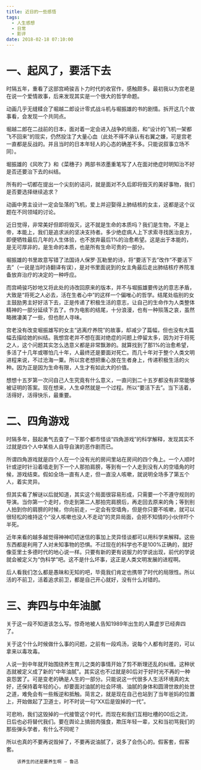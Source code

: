 ```yaml
---
title: 近日的一些感悟
tags:
  - 人生感想
  - 日常
  - 影评
date: 2018-02-18 07:10:00
---
```

# 一、起风了，要活下去

时隔五年，重看了这部宫崎骏吉卜力时代的收官作，感触颇多。最初我以为宫老是在说一个爱情故事，后来发现其实是一个很大的哲学命题。

动画几乎无缝糅合了堀越二郎设计零式战斗机与堀振雄的书的剧情。拆开这几个故事看，会发现一个共同点。

堀越二郎在二战前的日本，面对着一定会进入战争的局面，和“设计的飞机一架都飞不回来”的现实，仍然投注了大量心血（此处不得不承认有右翼之嫌，可是宫老一直都是反战的。并且当时的日本年轻人的心态的确差不多。只能说叙事立场不同）。

堀振雄的《风吹了》和《菜穗子》两部书浓墨重笔写了人在面对绝症时明知治不好是否还要治下去的纠结。

所有的一切都在提出一个尖刻的诘问，就是面对不久后即将毁灭的美好事物，我们是否要选择继续追求？

动画中男主设计一定会坠落的飞机，爱上并迎娶得上肺结核的女主，这都是这个议题在不同领域的讨论。

近日觉得，非常美好但即将毁灭，这不就是生命的本质吗？我们是生物，不是上帝，本能上，我们是追求派的坚决支持者。多少绝症病人上下求索寻找医治良方，即便牺牲最后几年的人生体验，也不放弃最后1%的治愈希望。这是出于本能的，是无可厚非的，是生命的本质，也是所有生命可贵的一部分。

堀振雄的书里故意写错了法国诗人保罗·瓦勒里的诗，将“要活下去”改作“不要活下去”（一说是当时诗翻译有误），是对书里面说到的女主角最后走出肺结核疗养院准备放弃治疗的决定的一种呼应。

而宫崎骏巧妙地又将此处的诗改回原来的版本，并不与堀振雄要传达的意志矛盾，大致是“将死之人必去，活在生者心中”的这样一个偏唯心的哲学。结尾处临别的女主鼓励男主好好活下去，正是传递了积极生活的意志，让自己的生命作为人类整体精神的一部分延续下去了。作为电影的结尾，十分浪漫，也有一种殒落之哀，虽然略微凄美了一些，但也耐人寻味。

宫老没有改变堀振雄写的女主“逃离疗养院”的故事，却减少了篇幅，但也没有大篇幅去描绘她的纠结。我想宫老并不想在面对绝症的问题上停留太多，因为对于将死之人，这个问题其实怎么选意义都是非常飘渺的。就算找到了那1%的治愈希望，多活了十几年或哪怕几十年，人最终还是要面对死亡。而几十年对于整个人类文明进程来说，不过沧海一粟。所以宫老想把重心放在生者身上，传递积极生活的火种。因为正是因为生命有限，人生才有如此大的价值。

想想十五岁第一次问自己人生究竟有什么意义，一直问到二十五岁都没有非常能够被证明的答案。现在想来，人生卓然就是一个过程。所以“要活下去”。当下活着，活得好，活得快乐，最重要。

# 二、四角游戏

时隔多年，鼓起勇气去查了一下那个都市怪谈“四角游戏”的科学解释，发现其实不过就是四个人中某些人自导自演的恶作剧而已。

所谓四角游戏就是四个人在一个没有光的房间里站在房间的四个角上。一个人顺时针或逆时针沿着墙走到下一个人那拍肩膀，等到有一个人走到没有人的空墙角的时候，游戏结束。假如全场一直有人走，但一直没人咳嗽，就说明全场多了第五个人，着实灵异。

但其实看了解谜以后就知道，其实这个局面很容易形成，只需要一个不遵守规则的导演。当你第一个走时，你走到第二人那拍完肩膀后，再走回去原来的角；等到别人拍到你的肩膀的时候，你向前走，一定会有空墙角，但是你只要不咳嗽，就可以很轻松的维持这个“没人咳嗽也没人不走动”的灵异局面，会把不知情的小伙伴吓个半死。

近年来看的越多越觉得神神叨叨迷信的事加上灵异怪谈都可以用科学来解释。这些东西都是利用了人对未知事物的恐惧。不过现在的科学也不是100%正确的，就好像亚里士多德时代的地心说一样。只要有新的更有说服力的学说出现，前代的学说就会被定义为“伪科学”吧。这不是什么坏事，这正是人类文明发展的进程啊。

后人看我们怎么都是愚昧和无知的吧，毕竟我们肯定也携带了时代的局限性。所以活的不前卫，活着追求前卫，都是自己开心就好，没有什么对错的。

# 三、奔四与中年油腻

关于这一段不知道该怎么写。惊奇地被人告知1989年出生的人算虚岁已经奔四了。

关于这个什么时候做什么事的问题，之前有一段鸡汤，说每个人都有时差的，可以拿来以毒攻毒。

人说一到中年就开始围绕养生育儿之类的事情开始了剪不断理还乱的纠缠。这种状态就被定义成了新的“中年油腻”。其实这也不过就是80后对于好时光不再的一种哀怨罢了。可是变老的确是人生的一部分。只能说这一代很多人生活环境真的太好，还保持着年轻的心，却要面对油腻的社会环境、油腻的身体和圆滑世故的处世之道，难免会有一些叛逆和抵触。简言之，就是现在自己也站到了当年爸妈的位置上，开始做起了卫道士，时不时说一句“XX后是毁掉的一代”。

可悲哟，我们这毁掉的一代接管这个时代，而现在和我们互相吐槽的00后之流，日后也必将替代我们。要在舆论上搞弱肉强食，欺压年轻一辈，又和当初骂我们的那些弹头学者，有什么不同呢？

所以也真的不要再说毁掉了，不要再说油腻了，说多了会伤心的。假客套，假客套。

```
    该养生的还是要养生啊 — 鲁迅
```
